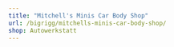 ```yaml
---
title: "Mitchell's Minis Car Body Shop"
url: /bigrigg/mitchells-minis-car-body-shop/
shop: Autowerkstatt
---
```

